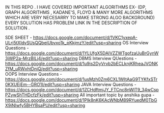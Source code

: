 IN THIS REPO . I HAVE COVERED IMPORTANT ALGORITHMS EX- (DP, GRAPH ALGORITHMS , KADANE'S, FLOYD & MANY MORE ALGORITHMS WHICH ARE VERY NECESARRY TO MAKE STRONG ALGO BACKGROUND)
EVERY SOLUTION HAS  PROBLEM LINK  IN THE DESCRIPTION OF SOLUTION .

SDE SHEET - https://docs.google.com/document/d/1VKC1yxepA-ULrj5tXIdvSUsQQbeiUbvxo1k_pKkjmzY/edit?usp=sharing 
 OS Interview Questions - https://docs.google.com/document/d/1YLUfgX5DAIVZZWTgofzaUuBrGynW3jWP2a-MrzBILj4/edit?usp=sharing 
 DBMS Interview QUestions - https://docs.google.com/document/d/1u9is2DyVrvb2bECLknjKRheaJVONKZfM_uRWxhtDniQ/edit?usp=sharing   
 OOPS Interview Questions - https://docs.google.com/document/d/1usMzh0Zm6CXL1WItAaG9TYKfxSTr0KXUEjEm--GRO1I/edit?usp=sharing 
 JAVA Interview Questions - https://docs.google.com/document/d/1ZCHdftmjJY_FTCnc8nWIT9_34wCspPZywShTHDcfzFk/edit?usp=sharing 
 All important topic by anshika gupa - https://docs.google.com/document/d/1PIk8nK6KAcWNbM89RYuedM0TbGX9iNIwfy5BHYBsaPU/edit?usp=sharing 
